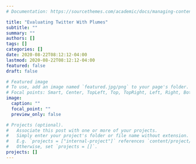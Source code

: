 ```yaml
---
# Documentation: https://sourcethemes.com/academic/docs/managing-content/

title: "Evaluating Twitter With Plumes"
subtitle: ""
summary: ""
authors: []
tags: []
categories: []
date: 2020-08-22T08:12:12-04:00
lastmod: 2020-08-22T08:12:12-04:00
featured: false
draft: false

# Featured image
# To use, add an image named `featured.jpg/png` to your page's folder.
# Focal points: Smart, Center, TopLeft, Top, TopRight, Left, Right, BottomLeft, Bottom, BottomRight.
image:
  caption: ""
  focal_point: ""
  preview_only: false

# Projects (optional).
#   Associate this post with one or more of your projects.
#   Simply enter your project's folder or file name without extension.
#   E.g. `projects = ["internal-project"]` references `content/project/deep-learning/index.md`.
#   Otherwise, set `projects = []`.
projects: []
---
```

